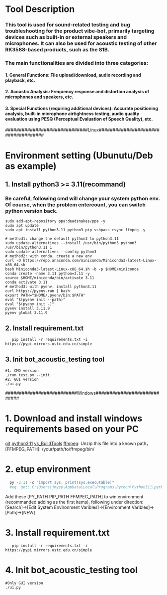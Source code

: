 
# Tool Description

### This tool is used for sound-related testing and bug troubleshooting for the product vibe-bot, primarily targeting devices such as built-in or external speakers and microphones. It can also be used for acoustic testing of other RK3588-based products, such as the S1B.
### The main functionalities are divided into three categories:
#### 1. General Functions: File upload/download, audio recording and playback, etc.
#### 2. Acoustic Analysis: Frequency response and distortion analysis of microphones and speakers, etc.
#### 3. Special Functions (requiring additional devices): Accurate positioning analysis, built-in microphone airtightness testing, audio quality  evaluation using PESQ (Perceptual Evaluation of Speech Quality), etc.


##############################Linux####################################
# Environment setting (Ubunutu/Deb as example)
## 1. Install python3 >= 3.11(recommand)
### Be careful, following cmd will change your system python env. Of course, when the problem entercount, you can switch python version back.

```shell
sudo add-apt-repository ppa:deadsnakes/ppa -y
sudo apt update
sudo apt install python3.11 python3-pip sshpass rsync ffmpeg -y

# method1: change the default python3 to python3.11
sudo update-alternatives --install /usr/bin/python3 python3 /usr/bin/python3.11 1
sudo update-alternatives --config python3
# method2: with conda, create a new env
curl -O https://repo.anaconda.com/miniconda/Miniconda3-latest-Linux-x86_64.sh
bash Miniconda3-latest-Linux-x86_64.sh -b -p $HOME/miniconda
conda create -name 3.11 python=3.11 -y
source $HOME/miniconda/bin/activate 3.11
conda activate 3.11
# method3: with pyenv, install python3.11
curl https://pyenv.run | bash
export PATH="$HOME/.pyenv/bin:$PATH"
eval "$(pyenv init --path)"
eval "$(pyenv init -)"
pyenv install 3.11.9
pyenv global 3.11.9
```

## 2. Install requirement.txt
``` shell
   pip install -r requirements.txt -i https://pypi.mirrors.ustc.edu.cn/simple
```

## 3. Init bot_acoustic_testing  tool
``` shell
#1. CMD version
./run_test.py --init
#2. GUI version
./ui.py 
```

##########################Windows############################
# 1. Download and install windows requirements based on your PC
[git](https://git-scm.com/downloads/win)
[python3.11](https://www.python.org/downloads/windows/)
[vs_BuildTools](https://visualstudio.microsoft.com/zh-hans/visual-cpp-build-tools/)
[ffmpeg](https://www.gyan.dev/ffmpeg/builds/ffmpeg-release-full.7z): Unzip this file into a known path， [FFMPEG_PATH]: /your/path/to/ffmpeg/bin/

# 2. etup environment 
``` powershell
  py -3.11 -c "import sys; print(sys.executable)" 
  #eg. get: C:\Users\jmysy\AppData\Local\Programs\Python\Python311\python.exe
```
[PY_PATH]: "C:\Users\jmysy\AppData\Local\Programs\Python\Python311"
[PIP_PATH]: "C:\Users\jmysy\AppData\Local\Programs\Python\Python311/Scripts"
Add these [PY_PATH PIP_PATH FFMPEG_PATH] to win environment (recommanded adding as the first items), following under direction:
[Search]->[Edit System Environment Varibles]->[Environment Varibles]->[Path]->[NEW]

# 3. Install requirement.txt
``` shell
   pip install -r requirements.txt -i https://pypi.mirrors.ustc.edu.cn/simple
```

# 4. Init bot_acoustic_testing  tool
``` shell
#Only GUI version
./ui.py 
```
